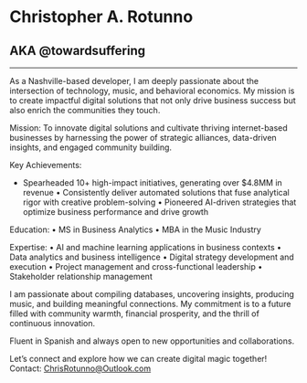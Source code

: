 # Christopher A. Rotunno
## AKA @towardsuffering
--- 
As a Nashville-based developer, I am deeply passionate about the intersection of technology, music, and behavioral economics. My mission is to create impactful digital solutions that not only drive business success but also enrich the communities they touch.

Mission:
To innovate digital solutions and cultivate thriving internet-based businesses by harnessing the power of strategic alliances, data-driven insights, and engaged community building.

Key Achievements:
- Spearheaded 10+ high-impact initiatives, generating over $4.8MM in revenue
• Consistently deliver automated solutions that fuse analytical rigor with creative problem-solving
• Pioneered AI-driven strategies that optimize business performance and drive growth

Education:
• MS in Business Analytics
• MBA in the Music Industry

Expertise:
• AI and machine learning applications in business contexts
• Data analytics and business intelligence
• Digital strategy development and execution
• Project management and cross-functional leadership
• Stakeholder relationship management

I am passionate about compiling databases, uncovering insights, producing music, and building meaningful connections. My commitment is to a future filled with community warmth, financial prosperity, and the thrill of continuous innovation.

Fluent in Spanish and always open to new opportunities and collaborations.

Let’s connect and explore how we can create digital magic together!
Contact: ChrisRotunno@Outlook.com
